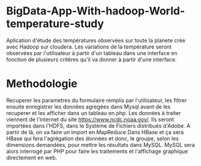 # BigData-App-With-hadoop-World-temperature-study
Aplication d'étude des températures observées sur toute la planete crée avec Hadoop sur cloudera. Les variations de la température seront observées par l'utilisateur à partir d'un tableau dans une interface en fonction de plusieurs critères qu'il va donner à partir d'une interface.
# Methodologie 
Recuperer les parametres du formulaire remplis par l'utilisateur, les filtrer ensuite enregistrer les données agregées dans Mysql avant de les recuperer et les afficher dans un tableau en php.
Les données à traiter viennent de l'internet du site https://www.ncdc.noaa.gov/.  Ils seront  importées dans l'HDFS, dans le Système de Fichiers distribués d'Adobe. A partir de là, on va faire un import en MapReduce Dans HBase et ça sera HBase qui fera l'agrégation des données et donc, le groupe, selon les dimensions demandées, pour mettre les résultats dans MySQL. MySQL sera alors interrogé par PHP pour faire les traitements et l'affichage graphique directement en web.
 
